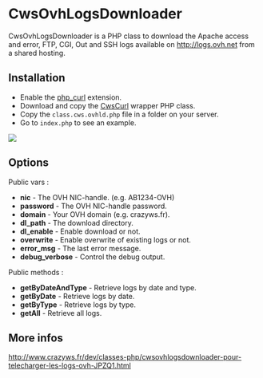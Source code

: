 CwsOvhLogsDownloader
====================

CwsOvhLogsDownloader is a PHP class to download the Apache access and error, FTP, CGI, Out and SSH logs available on http://logs.ovh.net from a shared hosting.

Installation
------------

* Enable the [php_curl](http://php.net/manual/en/book.curl.php) extension.
* Download and copy the [CwsCurl](https://github.com/crazy-max/CwsCurl) wrapper PHP class.
* Copy the ``class.cws.ovhld.php`` file in a folder on your server.
* Go to ``index.php`` to see an example.

![](http://static.crazyws.fr/resources/blog/2013/05/ovh-logs-downloader-php.png)

Options
-------

Public vars :

* **nic** - The OVH NIC-handle. (e.g. AB1234-OVH)
* **password** - The OVH NIC-handle password.
* **domain** - Your OVH domain (e.g. crazyws.fr).
* **dl_path** - The download directory.
* **dl_enable** - Enable download or not.
* **overwrite** - Enable overwrite of existing logs or not.
* **error_msg** - The last error message.
* **debug_verbose** - Control the debug output.

Public methods :

* **getByDateAndType** - Retrieve logs by date and type.
* **getByDate** - Retrieve logs by date.
* **getByType** - Retrieve logs by type.
* **getAll** - Retrieve all logs.

More infos
----------

http://www.crazyws.fr/dev/classes-php/cwsovhlogsdownloader-pour-telecharger-les-logs-ovh-JPZQ1.html